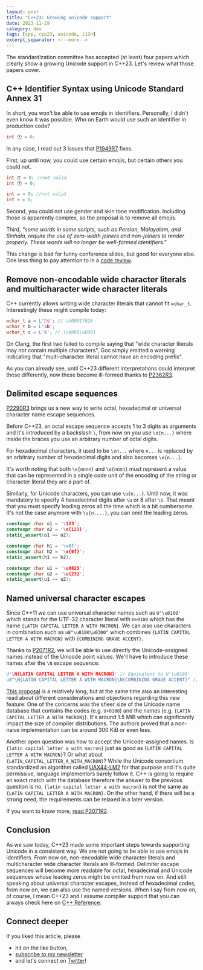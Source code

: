 ```yaml
---
layout: post
title: "C++23: Growing unicode support"
date: 2023-11-29
category: dev
tags: [cpp, cpp23, unicode, i18n]
excerpt_separator: <!--more-->
---
```

The standardization committee has accepted (at least) four papers which clearly show a growing Unicode support in C++23. Let's review what those papers cover.


## C++ Identifier Syntax using Unicode Standard Annex 31

In short, you won't be able to use emojis in identifiers. Personally, I didn't even know it was possible. Who on Earth would use such an identifier in production code?

```cpp
int 🕐 = 0;
```

In any case, I read out 3 issues that [P1949R7](https://www.open-std.org/jtc1/sc22/wg21/docs/papers/2021/p1949r7.html) fixes.

First, up until now, you could use certain emojis, but certain others you could not.

```cpp
int ⏰ = 0; //not valid
int 🕐 = 0;

int ☠ = 0; //not valid
int 💀 = 0;
```

Second, you could not use gender and skin tone modification. Including those is apparently complex, so the proposal is to remove all emojis.

Third, *"some words in some scripts, such as Persian, Malayalam, and Sinhala, require the use of zero-width joiners and non-joiners to render properly. These words will no longer be well-formed identifiers."*

This change is bad for funny conference slides, but good for everyone else. One less thing to pay attention to in a [code review](https://www.sandordargo.com/blog/2021/10/06/airy-code-reviews).

## Remove non-encodable wide character literals and multicharacter wide character literals

C++ currently allows writing wide character literals that cannot fit `wchar_t`. Interestingly these might compile today:

```cpp
wchar_t a = L'🤦‍♀️'; // \U0001f926
wchar_t b = L'ab';
wchar_t c = L'é'; // \u0065\u0301
```

On Clang, the first two failed to compile saying that "wide character literals may not contain multiple characters", Gcc simply emitted a warning indicating that "multi-character literal cannot have an encoding prefix".

As you can already see, until C++23 different interpretations could interpret these differently, now these become ill-formed thanks to [P2362R3](https://www.open-std.org/jtc1/sc22/wg21/docs/papers/2021/p2362r3.pdf).

## Delimited escape sequences

[P2290R3](https://www.open-std.org/jtc1/sc22/wg21/docs/papers/2022/p2290r3.pdf) brings us a new way to write octal, hexadecimal or universal character name escape sequences.

Before C++23, an octal escape sequence accepts 1 to 3 digits as arguments and it's introduced by a backslash `\`, from now on you use `\o{n...}` where inside the braces you use an arbitrary number of octal digits.

For hexadecimal characters, it used to be `\xn...` where `n...` is replaced by an arbitrary number of hexadecimal digits and also becomes `\x{n...}`. 

It's worth noting that both `\x{nnnn}` and `\o{nnnn}` must represent a value that can be represented in a single code unit of the encoding of the string or character literal they are a part of.

Similarly, for Unicode characters, you can use `\u{n...}`. Until now, it was mandatory to specify 4 hexadecimal digits after `\u` or 8 after `\U`. That meant that you must specify leading zeros all the time which is a bit cumbersome. It's not the case anymore with `\u{n....}`, you can omit the leading zeros.

```cpp
constexpr char o1 = '\123';
constexpr char o2 = '\o{123}';
static_assert(o1 == o2);

constexpr char h1 = '\x0f';
constexpr char h2 = '\x{0f}';
static_assert(h1 == h2);

constexpr char u1 = '\u0023';
constexpr char u2 = '\u{23}';
static_assert(u1 == u2);
```

## Named universal character escapes

Since C++11 we can use universal character names such as `U'\u0100'` which stands for the UTF-32 character literal with `U+0100` which has the name `{LATIN CAPITAL LETTER A WITH MACRON}`. We can also use characters in combination such as `u8"\u0100\u0300"` which combines `{LATIN CAPITAL LETTER A WITH MACRON}` with `{COMBINING GRAVE ACCENT}`.

Thanks to [P2071R2](https://www.open-std.org/jtc1/sc22/wg21/docs/papers/2022/p2071r2.html), we will be able to use directly the Unicode-assigned names instead of the Unicode point values. We'll have to introduce these names after the `\N` escape sequence:

```cpp
U'\N{LATIN CAPITAL LETTER A WITH MACRON}' // Equivalent to U'\u0100'
u8"\N{LATIN CAPITAL LETTER A WITH MACRON}\N{COMBINING GRAVE ACCENT}" // Equivalent to u8"\u0100\u0300"
``` 

[This proposal](https://www.open-std.org/jtc1/sc22/wg21/docs/papers/2022/p2071r2.html) is a relatively long, but at the same time also an interesting read about different considerations and objections regarding this new feature. One of the concerns was the sheer size of the Unicode name database that contains the codes (e.g. `U+0100`) and the names (e.g. `{LATIN CAPITAL LETTER A WITH MACRON}`). It's around 1.5 MiB which can significantly impact the size of compiler distributions. The authors proved that a non-naive implementation can be around 300 KiB or even less.

Another open question was how to accept the Unicode-assigned names. Is `{latin capital letter a with macron}` just as good as `{LATIN CAPITAL LETTER A WITH MACRON}`? Or what about `{LATIN_CAPITAL_LETTER_A_WITH_MACRON}`? While the Unicode consortium standardized an algorithm called [UAX44-LM2](https://www.unicode.org/reports/tr44/tr44-24.html#UAX44-LM2) for that purpose and it's quite permissive, language implementors barely follow it. C++ is going to require an exact match with the database therefore the answer to the previous question is no, `{latin capital letter a with macron}` is not the same as `{LATIN CAPITAL LETTER A WITH MACRON}`. On the other hand, if there will be a strong need, the requirements can be relaxed in a later version.

If you want to know more, [read P2071R2](https://www.open-std.org/jtc1/sc22/wg21/docs/papers/2022/p2071r2.html).

## Conclusion

As we saw today, C++23 made some important steps towards supporting Unicode in a consistent way. We are not going to be able to use emojis in identifiers. From now on, non-encodable wide character literals and multicharacter wide character literals are ill-formed. Delimiter escape sequences will become more readable for octal, hexadecimal and Unicode sequences whose leading zeros might be omitted from now on. And still speaking about universal character escapes, instead of hexadecimal codes, from now on, we can also use the named versions. When I say from now on, of course, I mean C++23 and I assume compiler support that you can always check here on [C++ Reference](https://en.cppreference.com/w/cpp/compiler_support).

## Connect deeper

If you liked this article, please 
- hit on the like button,  
- [subscribe to my newsletter](http://eepurl.com/gvcv1j) 
- and let's connect on [Twitter](https://twitter.com/SandorDargo)!